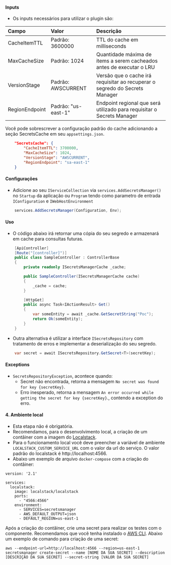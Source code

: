 #### **Inputs**
- Os inputs necessários para utilizar o plugin são:

| **Campo** | **Valor** | **Descrição** |
| :--- | :--- | :--- |
| CacheItemTTL | Padrão: 3600000 | TTL do cache em milliseconds | 
| MaxCacheSize | Padrão: 1024 | Quantidade máxima de items a serem cacheados antes de executar o LRU |
| VersionStage | Padrão: AWSCURRENT | Versão que o cache irá requisitar ao recuperar o segredo do Secrets Manager |
| RegionEndpoint | Padrão: "us-east-1" | Endpoint regional que será utilizado para requisitar o Secrets Manager |

Você pode sobrescrever a configuração padrão do cache adicionando a seção SecretsCache em seu `appsettings.json`.

```json
    "SecretsCache": {
        "CacheItemTTL": 3700000,
        "MaxCacheSize": 1024,
        "VersionStage": "AWSCURRENT",
        "RegionEndpoint": "sa-east-1"
    }
```

#### **Configurações**
- Adicione ao seu `IServiceCollection` via `services.AddSecretsManager()` no `Startup` da aplicação ou `Program` tendo como parametro de entrada `IConfiguration` e `IWebHostEnvironment`

```csharp
    services.AddSecretsManager(Configuration, Env);
```
#### **Uso**

- O código abaixo irá retornar uma cópia do seu segredo e armazenará em cache para consultas futuras.
```csharp
    [ApiController]
    [Route("[controller]")]
    public class SampleController : ControllerBase
    {
        private readonly ISecretsManagerCache _cache;

        public SampleController(ISecretsManagerCache cache)
        {
            _cache = cache;
        }

        [HttpGet]
        public async Task<IActionResult> Get()
        {
            var someEntity = await _cache.GetSecretString("Poc");
            return Ok(someEntity);
        }
    }
```

- Outra alternativa é utilizar a interface `ISecretsRepository` com tratamento de erros e implementar a deserialização do seu segredo.
```csharp
    var secret = await ISecretsRepository.GetSecret<T>(secretKey);
```
#### **Exceptions**
- `SecretsRepositoryException`, acontece quando:
    - Secret não encontrada, retorna a mensagem `No secret was found for key {secretKey}`.
    - Erro inesperado, retorna a mensagem `An error occurred while getting the secret for key {secretKey}`., contendo a exception do erro.

#### 4. Ambiente local

* Esta etapa não é obrigatória.
* Recomendamos, para o desenvolvimento local, a criação de um contâiner com a imagem do [Localstack](https://github.com/localstack/localstack). 
* Para o funcionamento local você deve preencher a variável de ambiente `LOCALSTACK_CUSTOM_SERVICE_URL` com o valor da url do serviço. O valor padrão do localstack é http://localhost:4566.
* Abaixo um exemplo de arquivo `docker-compose` com a criação do contâiner: 

```
version: '2.1'

services:
  localstack:
    image: localstack/localstack
    ports:
      - "4566:4566"
    environment:
      - SERVICES=secretsmanager
      - AWS_DEFAULT_OUTPUT=json
      - DEFAULT_REGION=us-east-1
```

Após a criação do contâiner, crie uma secret para realizar os testes com o componente. Recomendamos que você tenha instalado o [AWS CLI](https://aws.amazon.com/pt/cli/). Abaixo um exemplo de comando para criação de uma secret:

```
aws --endpoint-url=http://localhost:4566 --region=us-east-1 secretsmanager create-secret --name [NOME DA SUA SECRET] --description [DESCRIÇÃO DA SUA SECRET] --secret-string [VALOR DA SUA SECRET] 
```

